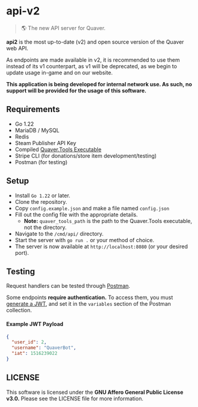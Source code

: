 # api-v2

> 🌎 The new API server for Quaver.

**api2** is the most up-to-date (v2) and open source version of the Quaver web API.

As endpoints are made available in v2, it is recommended to use them instead of its v1 counterpart, as v1 will be deprecated, as we begin to update usage in-game and on our website.

**This application is being developed for internal network use. As such, no support will be provided for the usage of this software.**

## Requirements

- Go 1.22
- MariaDB / MySQL
- Redis
- Steam Publisher API Key
- Compiled [Quaver.Tools Executable](https://github.com/Quaver/Quaver.API)
- Stripe CLI (for donations/store item development/testing)
- Postman (for testing)
  
## Setup

- Install `Go 1.22` or later.
- Clone the repository.
- Copy `config.example.json` and make a file named `config.json`
- Fill out the config file with the appropriate details.
  - **Note:** `quaver_tools_path` is the path to the Quaver.Tools executable, not the directory.
- Navigate to the `/cmd/api/` directory.
- Start the server with `go run .` or your method of choice.
- The server is now available at `http://localhost:8080` (or your desired port).

## Testing

Request handlers can be tested through [Postman](https://www.postman.com/00swan/workspace/quaver/collection/29785543-d09535f0-68bc-461d-920e-9d388c67f11b).

Some endpoints **require authentication.** To access them, you must [generate a JWT](https://jwt.io/), and set it in the `variables` section of the Postman collection.

#### Example JWT Payload

```json
{
  "user_id": 2,
  "username": "QuaverBot",
  "iat": 1516239022
}
```

## LICENSE

This software is licensed under the **GNU Affero General Public License v3.0.** Please see the LICENSE file for more information.
